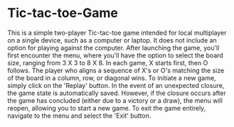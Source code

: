 # Tic-tac-toe-Game
This is a simple two-player Tic-tac-toe game intended for local multiplayer on a single device, such as a computer or laptop. It does not include an option for playing against the computer.
After launching the game, you'll first encounter the menu, where you'll have the option to select the board size, ranging from 3 X 3 to 8 X 8.
In each game, X starts first, then O follows.
The player who aligns a sequence of X's or O's matching the size of the board in a column, row, or diagonal wins.
To initiate a new game, simply click on the 'Replay' button.
In the event of an unexpected closure, the game state is automatically saved.
However, if the closure occurs after the game has concluded (either due to a victory or a draw), the menu will reopen, allowing you to start a new game. 
To exit the game entirely, navigate to the menu and select the 'Exit' button.

